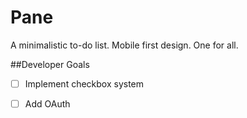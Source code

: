 # Pane

A minimalistic to-do list. Mobile first design. One for all. 

##Developer Goals
- [ ] Implement checkbox system
- [ ] Add OAuth

